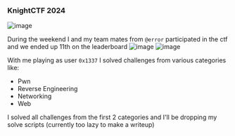 <h3> KnightCTF 2024 </h3>

![image](https://github.com/h4ckyou/h4ckyou.github.io/assets/127159644/028cfd1b-0727-4d3d-8b0f-f89a05bf2bb0)

During the weekend I and my team mates from `@error` participated in the ctf and we ended up 11th on the leaderboard
![image](https://github.com/h4ckyou/h4ckyou.github.io/assets/127159644/a04f7e92-2c5a-4f04-a8ea-94e112506552)
![image](https://github.com/h4ckyou/h4ckyou.github.io/assets/127159644/40c61e84-0ca1-4bcc-b723-2c9267e3a9d9)

With me playing as user `0x1337` I solved challenges from various categories like:
- Pwn
- Reverse Engineering
- Networking
- Web

I solved all challenges from the first 2 categories and I'll be dropping my solve scripts (currently too lazy to make a writeup)
